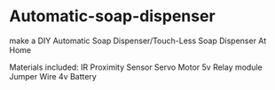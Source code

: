 # Automatic-soap-dispenser


make a DIY Automatic Soap Dispenser/Touch-Less Soap Dispenser At Home

Materials included:
IR Proximity Sensor
Servo Motor
5v Relay module
Jumper Wire
4v Battery

